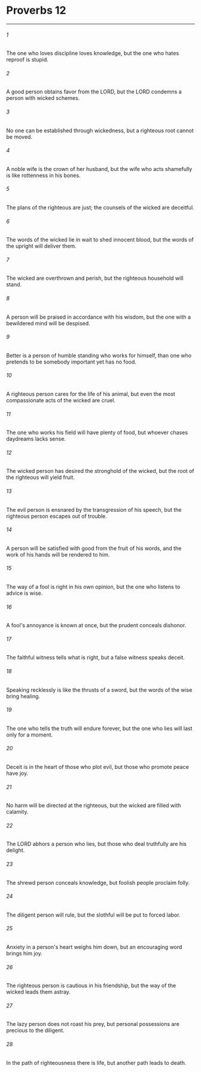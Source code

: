 # Proverbs 12
***



###### 1 
The one who loves discipline loves knowledge, but the one who hates reproof is stupid. 

###### 2 
A good person obtains favor from the LORD, but the LORD condemns a person with wicked schemes. 

###### 3 
No one can be established through wickedness, but a righteous root cannot be moved. 

###### 4 
A noble wife is the crown of her husband, but the wife who acts shamefully is like rottenness in his bones. 

###### 5 
The plans of the righteous are just; the counsels of the wicked are deceitful. 

###### 6 
The words of the wicked lie in wait to shed innocent blood, but the words of the upright will deliver them. 

###### 7 
The wicked are overthrown and perish, but the righteous household will stand. 

###### 8 
A person will be praised in accordance with his wisdom, but the one with a bewildered mind will be despised. 

###### 9 
Better is a person of humble standing who works for himself, than one who pretends to be somebody important yet has no food. 

###### 10 
A righteous person cares for the life of his animal, but even the most compassionate acts of the wicked are cruel. 

###### 11 
The one who works his field will have plenty of food, but whoever chases daydreams lacks sense. 

###### 12 
The wicked person has desired the stronghold of the wicked, but the root of the righteous will yield fruit. 

###### 13 
The evil person is ensnared by the transgression of his speech, but the righteous person escapes out of trouble. 

###### 14 
A person will be satisfied with good from the fruit of his words, and the work of his hands will be rendered to him. 

###### 15 
The way of a fool is right in his own opinion, but the one who listens to advice is wise. 

###### 16 
A fool's annoyance is known at once, but the prudent conceals dishonor. 

###### 17 
The faithful witness tells what is right, but a false witness speaks deceit. 

###### 18 
Speaking recklessly is like the thrusts of a sword, but the words of the wise bring healing. 

###### 19 
The one who tells the truth will endure forever, but the one who lies will last only for a moment. 

###### 20 
Deceit is in the heart of those who plot evil, but those who promote peace have joy. 

###### 21 
No harm will be directed at the righteous, but the wicked are filled with calamity. 

###### 22 
The LORD abhors a person who lies, but those who deal truthfully are his delight. 

###### 23 
The shrewd person conceals knowledge, but foolish people proclaim folly. 

###### 24 
The diligent person will rule, but the slothful will be put to forced labor. 

###### 25 
Anxiety in a person's heart weighs him down, but an encouraging word brings him joy. 

###### 26 
The righteous person is cautious in his friendship, but the way of the wicked leads them astray. 

###### 27 
The lazy person does not roast his prey, but personal possessions are precious to the diligent. 

###### 28 
In the path of righteousness there is life, but another path leads to death.
